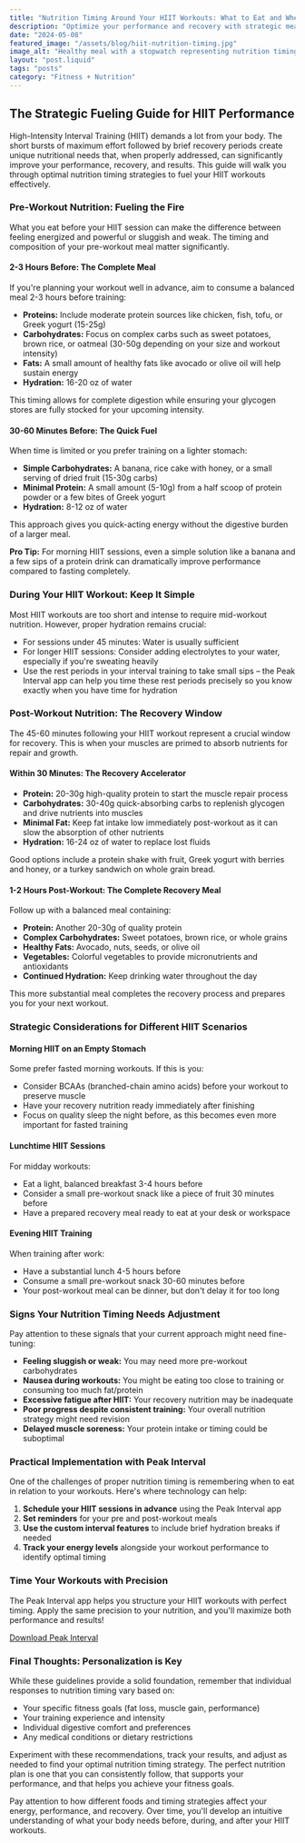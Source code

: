 ```yaml
---
title: "Nutrition Timing Around Your HIIT Workouts: What to Eat and When"
description: "Optimize your performance and recovery with strategic meal timing. Learn what to eat before and after your HIIT workouts for maximum results."
date: "2024-05-08"
featured_image: "/assets/blog/hiit-nutrition-timing.jpg"
image_alt: "Healthy meal with a stopwatch representing nutrition timing for workouts"
layout: "post.liquid"
tags: "posts"
category: "Fitness + Nutrition"
---
```


## The Strategic Fueling Guide for HIIT Performance

High-Intensity Interval Training (HIIT) demands a lot from your body. The short bursts of maximum effort followed by brief recovery periods create unique nutritional needs that, when properly addressed, can significantly improve your performance, recovery, and results. This guide will walk you through optimal nutrition timing strategies to fuel your HIIT workouts effectively.

### Pre-Workout Nutrition: Fueling the Fire

What you eat before your HIIT session can make the difference between feeling energized and powerful or sluggish and weak. The timing and composition of your pre-workout meal matter significantly.

#### 2-3 Hours Before: The Complete Meal

If you're planning your workout well in advance, aim to consume a balanced meal 2-3 hours before training:

* **Proteins:** Include moderate protein sources like chicken, fish, tofu, or Greek yogurt (15-25g)
* **Carbohydrates:** Focus on complex carbs such as sweet potatoes, brown rice, or oatmeal (30-50g depending on your size and workout intensity)
* **Fats:** A small amount of healthy fats like avocado or olive oil will help sustain energy
* **Hydration:** 16-20 oz of water

This timing allows for complete digestion while ensuring your glycogen stores are fully stocked for your upcoming intensity.

#### 30-60 Minutes Before: The Quick Fuel

When time is limited or you prefer training on a lighter stomach:

* **Simple Carbohydrates:** A banana, rice cake with honey, or a small serving of dried fruit (15-30g carbs)
* **Minimal Protein:** A small amount (5-10g) from a half scoop of protein powder or a few bites of Greek yogurt
* **Hydration:** 8-12 oz of water

This approach gives you quick-acting energy without the digestive burden of a larger meal.

**Pro Tip:** For morning HIIT sessions, even a simple solution like a banana and a few sips of a protein drink can dramatically improve performance compared to fasting completely.

### During Your HIIT Workout: Keep It Simple

Most HIIT workouts are too short and intense to require mid-workout nutrition. However, proper hydration remains crucial:

* For sessions under 45 minutes: Water is usually sufficient
* For longer HIIT sessions: Consider adding electrolytes to your water, especially if you're sweating heavily
* Use the rest periods in your interval training to take small sips – the Peak Interval app can help you time these rest periods precisely so you know exactly when you have time for hydration

### Post-Workout Nutrition: The Recovery Window

The 45-60 minutes following your HIIT workout represent a crucial window for recovery. This is when your muscles are primed to absorb nutrients for repair and growth.

#### Within 30 Minutes: The Recovery Accelerator

* **Protein:** 20-30g high-quality protein to start the muscle repair process
* **Carbohydrates:** 30-40g quick-absorbing carbs to replenish glycogen and drive nutrients into muscles
* **Minimal Fat:** Keep fat intake low immediately post-workout as it can slow the absorption of other nutrients
* **Hydration:** 16-24 oz of water to replace lost fluids

Good options include a protein shake with fruit, Greek yogurt with berries and honey, or a turkey sandwich on whole grain bread.

#### 1-2 Hours Post-Workout: The Complete Recovery Meal

Follow up with a balanced meal containing:

* **Protein:** Another 20-30g of quality protein
* **Complex Carbohydrates:** Sweet potatoes, brown rice, or whole grains
* **Healthy Fats:** Avocado, nuts, seeds, or olive oil
* **Vegetables:** Colorful vegetables to provide micronutrients and antioxidants
* **Continued Hydration:** Keep drinking water throughout the day

This more substantial meal completes the recovery process and prepares you for your next workout.

### Strategic Considerations for Different HIIT Scenarios

#### Morning HIIT on an Empty Stomach

Some prefer fasted morning workouts. If this is you:

* Consider BCAAs (branched-chain amino acids) before your workout to preserve muscle
* Have your recovery nutrition ready immediately after finishing
* Focus on quality sleep the night before, as this becomes even more important for fasted training

#### Lunchtime HIIT Sessions

For midday workouts:

* Eat a light, balanced breakfast 3-4 hours before
* Consider a small pre-workout snack like a piece of fruit 30 minutes before
* Have a prepared recovery meal ready to eat at your desk or workspace

#### Evening HIIT Training

When training after work:

* Have a substantial lunch 4-5 hours before
* Consume a small pre-workout snack 30-60 minutes before
* Your post-workout meal can be dinner, but don't delay it for too long

### Signs Your Nutrition Timing Needs Adjustment

Pay attention to these signals that your current approach might need fine-tuning:

* **Feeling sluggish or weak:** You may need more pre-workout carbohydrates
* **Nausea during workouts:** You might be eating too close to training or consuming too much fat/protein
* **Excessive fatigue after HIIT:** Your recovery nutrition may be inadequate
* **Poor progress despite consistent training:** Your overall nutrition strategy might need revision
* **Delayed muscle soreness:** Your protein intake or timing could be suboptimal

### Practical Implementation with Peak Interval

One of the challenges of proper nutrition timing is remembering when to eat in relation to your workouts. Here's where technology can help:

1. **Schedule your HIIT sessions in advance** using the Peak Interval app
2. **Set reminders** for your pre and post-workout meals
3. **Use the custom interval features** to include brief hydration breaks if needed
4. **Track your energy levels** alongside your workout performance to identify optimal timing

<div class="cta-box">
    <h3>Time Your Workouts with Precision</h3>
    <p>The Peak Interval app helps you structure your HIIT workouts with perfect timing. Apply the same precision to your nutrition, and you'll maximize both performance and results!</p>
    <a href="https://apps.apple.com/us/app/peak-interval-hiit-timer/id6741055716" class="cta-button">Download Peak Interval</a>
</div>

### Final Thoughts: Personalization is Key

While these guidelines provide a solid foundation, remember that individual responses to nutrition timing vary based on:

* Your specific fitness goals (fat loss, muscle gain, performance)
* Your training experience and intensity
* Individual digestive comfort and preferences
* Any medical conditions or dietary restrictions

Experiment with these recommendations, track your results, and adjust as needed to find your optimal nutrition timing strategy. The perfect nutrition plan is one that you can consistently follow, that supports your performance, and that helps you achieve your fitness goals.

Pay attention to how different foods and timing strategies affect your energy, performance, and recovery. Over time, you'll develop an intuitive understanding of what your body needs before, during, and after your HIIT workouts. 